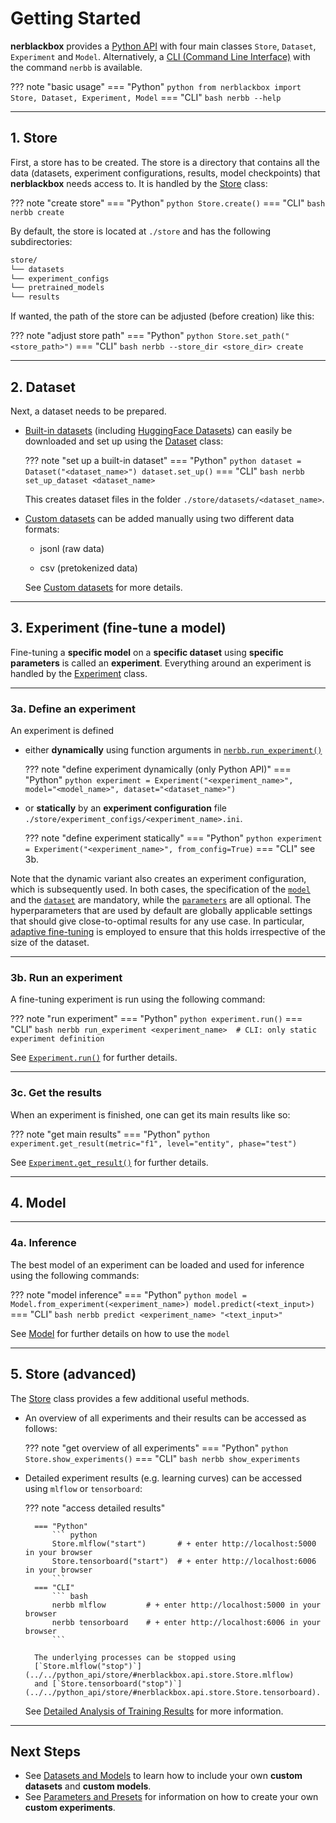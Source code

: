 # Getting Started

**nerblackbox** provides a [Python API](../../python_api/overview) with four main classes 
`Store`, `Dataset`, `Experiment` and `Model`.
Alternatively, a [CLI (Command Line Interface)](../../cli/cli) with the command `nerbb` is available.

??? note "basic usage"
    === "Python"
        ``` python
        from nerblackbox import Store, Dataset, Experiment, Model
        ```
    === "CLI"
        ``` bash
        nerbb --help
        ```

-----------
## 1. Store

First, a store has to be created. 
The store is a directory that contains all the data 
(datasets, experiment configurations, results, model checkpoints)
that **nerblackbox** needs access to. 
It is handled by the [Store](../../python_api/store) class:

??? note "create store"
    === "Python"
        ``` python
        Store.create()
        ```
    === "CLI"
        ``` bash
        nerbb create
        ```

By default, the store is located at ``./store`` and has the following subdirectories:

``` xml
store/
└── datasets
└── experiment_configs
└── pretrained_models
└── results
```

If wanted, the path of the store can be adjusted (before creation) like this:

??? note "adjust store path"
    === "Python"
        ``` python
        Store.set_path("<store_path>")
        ```
    === "CLI"
        ``` bash
        nerbb --store_dir <store_dir> create
        ```

-----------
## 2. Dataset

Next, a dataset needs to be prepared.

- [Built-in datasets](../datasets_and_models/#built-in-datasets) (including [HuggingFace Datasets](../../features/support_huggingface_datasets/))
can easily be downloaded and set up using the [Dataset](../../python_api/dataset) class:


    ??? note "set up a built-in dataset"
        === "Python"
            ``` python
            dataset = Dataset("<dataset_name>")
            dataset.set_up()
            ```
        === "CLI"
            ``` bash
            nerbb set_up_dataset <dataset_name>
            ```

    This creates dataset files in the folder `./store/datasets/<dataset_name>`.

- [Custom datasets](../datasets_and_models/#custom-datasets) can be added manually using two different data formats:

    - jsonl (raw data)

    - csv (pretokenized data)

    See [Custom datasets](../datasets_and_models/#custom-datasets) for more details.

-----------
## 3. Experiment (fine-tune a model)

Fine-tuning a **specific model** on a **specific dataset** using **specific parameters** is called an **experiment**. 
Everything around an experiment is handled by the [Experiment](../../python_api/experiment) class.

-----------
### 3a. Define an experiment

An experiment is defined 

- either **dynamically** using function arguments in [`nerbb.run_experiment()`](../../python_api/nerblackbox/#nerblackbox.api.NerBlackBox.run_experiment)

    ??? note "define experiment dynamically (only Python API)"
        === "Python"
            ``` python
            experiment = Experiment("<experiment_name>", model="<model_name>", dataset="<dataset_name>")
            ```

- or **statically** by an **experiment configuration** file ``./store/experiment_configs/<experiment_name>.ini``.

    ??? note "define experiment statically"
        === "Python"
            ``` python
            experiment = Experiment("<experiment_name>", from_config=True)
            ```
        === "CLI"
            see 3b.

Note that the dynamic variant also creates an experiment configuration, which is subsequently used.
In both cases, the specification of the [`model`](../datasets_and_models) and the [`dataset`](../datasets_and_models) are mandatory, while the [`parameters`](../parameters_and_presets/#parameters) are all optional. The hyperparameters that are used by default are globally applicable settings that should give close-to-optimal results for any use case.
In particular, [adaptive fine-tuning](../../features/adaptive_finetuning) is employed to ensure that this holds irrespective of the size of the dataset.  

-----------
### 3b. Run an experiment

A fine-tuning experiment is run using the following command:

??? note "run experiment"
    === "Python"
        ``` python
        experiment.run()
        ```
    === "CLI"
        ``` bash
        nerbb run_experiment <experiment_name>  # CLI: only static experiment definition
        ```

See [`Experiment.run()`](../../python_api/experiment/#nerblackbox.api.experiment.Experiment.run) for further details.

-----------
### 3c. Get the results

When an experiment is finished, one can get its main results like so:

??? note "get main results"
    === "Python"
        ``` python
        experiment.get_result(metric="f1", level="entity", phase="test")
        ```

See [`Experiment.get_result()`](../../python_api/experiment/#nerblackbox.api.experiment.Experiment.get_result) for further details.

-----------
## 4. Model

-----------
### 4a. Inference

The best model of an experiment can be loaded and used for inference using the following commands:

??? note "model inference"
    === "Python"
        ``` python
        model = Model.from_experiment(<experiment_name>)
        model.predict(<text_input>)
        ```
    === "CLI"
        ``` bash
        nerbb predict <experiment_name> "<text_input>"
        ```
<!---
### 4b. Evaluation

Any model can easily be evaluated on any dataset:

??? note "model evaluation"
    === "Python"
        ``` python
        model = Model.from_checkpoint("<checkpoint_path>")
        model.evaluate("<dataset_name>")
        model.get_result(metric="f1", level="entity", phase="test")
        # 0.9234
        ```
--->

See [Model](../../python_api/model) for further details on how to use the ``model``

-----------
## 5. Store (advanced)

The [Store](../../python_api/store) class provides a few additional useful methods.

- An overview of all experiments and their results can be accessed as follows:

    ??? note "get overview of all experiments"
        === "Python"
            ``` python
            Store.show_experiments()
            ```
        === "CLI"
            ``` bash
            nerbb show_experiments
            ```

- Detailed experiment results (e.g. learning curves) can be accessed using `mlflow` or `tensorboard`:

    ??? note "access detailed results"

        === "Python"
            ``` python
            Store.mlflow("start")       # + enter http://localhost:5000 in your browser
            Store.tensorboard("start")  # + enter http://localhost:6006 in your browser
            ```
        === "CLI"
            ``` bash
            nerbb mlflow         # + enter http://localhost:5000 in your browser
            nerbb tensorboard    # + enter http://localhost:6006 in your browser
            ```

        The underlying processes can be stopped using 
        [`Store.mlflow("stop")`](../../python_api/store/#nerblackbox.api.store.Store.mlflow) 
        and [`Store.tensorboard("stop")`](../../python_api/store/#nerblackbox.api.store.Store.tensorboard).

    See [Detailed Analysis of Training Results](../../features/detailed_results) for more information.


-----------
## Next Steps

- See [Datasets and Models](../datasets_and_models) to learn how to include your own **custom datasets** and **custom models**.
- See [Parameters and Presets](../parameters_and_presets) for information on how to create your own **custom experiments**.


